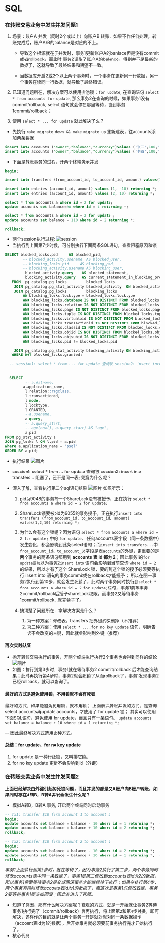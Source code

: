 # SQL  

### 在转账交易业务中发生并发问题1
1. 场景：账户A 并发（同时2个或以上）向账户B 转账，如果不作任何处理，转账完成后，账户A/B的balance是对应的不上。
    - 导致这个根源就在于并发时，事务1更新账户A的banlace但是没有commit或者rollback，而此时
    事务2读取了账户A的balance，得到并不是最新的数据了，这就导致了最终结果和期望不一致。

    - 当数据库开启2或2个以上两个事务时，一个事务在更新同一行数据，另一个事务在读同一行数据，就导致了最终错误。
1. 已知道问题所在，解决方案可以使用排他锁：`for update`, 在查询语句 `select * from accounts for update`,
    那么事务2在查询的时候，如果事务1没有commit/rollback, select 语句就会停在那里等待，直到事务1commit/rollback；

1. 使用 `select * ... for update` 就此解决了么？
- 先执行 `make migrate_down && make migrate_up` 重新建表，往accounts添加两条数据
``` sql
insert into accounts ("owner","balance","currency")values ('张三',100,'RMB');
insert into accounts ("owner","balance","currency")values ('李四',100,'RMB');
```

- 下面是转账事务的过程，开两个终端演示并发
```sql
begin;

insert into transfers (from_account_id, to_account_id, amount) values(1,2,10) returning *;

insert into entries (account_id, amount) values (1, -10) returning *;
insert into entries (account_id, amount) values (2, 10) returning *;

select * from accounts a where id = 2 for update;
update accounts set balance=90 where id = 1 returning *;

select * from accounts a where id = 2 for update ;
update accounts set balance = 110 where id = 2 returning *;

rollback;
```
- 两个session执行过程:
![session](./imgs/pg-lock.jpg)
- 当执行到上面第7步时候，可分别执行下面两条SQL语句，查看阻塞原因和锁
``` sql
SELECT blocked_locks.pid     AS blocked_pid,
        -- blocked_activity.usename  AS blocked_user,
        -- blocking_locks.pid     AS blocking_pid,
        -- blocking_activity.usename AS blocking_user,
         blocked_activity.query    AS blocked_statement,
         blocking_activity.query   AS current_statement_in_blocking_process
   FROM  pg_catalog.pg_locks         blocked_locks
    JOIN pg_catalog.pg_stat_activity blocked_activity  ON blocked_activity.pid = blocked_locks.pid
    JOIN pg_catalog.pg_locks         blocking_locks 
        ON blocking_locks.locktype = blocked_locks.locktype
        AND blocking_locks.database IS NOT DISTINCT FROM blocked_locks.database
        AND blocking_locks.relation IS NOT DISTINCT FROM blocked_locks.relation
        AND blocking_locks.page IS NOT DISTINCT FROM blocked_locks.page
        AND blocking_locks.tuple IS NOT DISTINCT FROM blocked_locks.tuple
        AND blocking_locks.virtualxid IS NOT DISTINCT FROM blocked_locks.virtualxid
        AND blocking_locks.transactionid IS NOT DISTINCT FROM blocked_locks.transactionid
        AND blocking_locks.classid IS NOT DISTINCT FROM blocked_locks.classid
        AND blocking_locks.objid IS NOT DISTINCT FROM blocked_locks.objid
        AND blocking_locks.objsubid IS NOT DISTINCT FROM blocked_locks.objsubid
        AND blocking_locks.pid != blocked_locks.pid

    JOIN pg_catalog.pg_stat_activity blocking_activity ON blocking_activity.pid = blocking_locks.pid
   WHERE NOT blocked_locks.granted;
  
  -- session1: select * from ... for update 查询被 session2: insert into transfers... 阻塞了，还不是同一表。
  
  
  SELECT 
  		 -- a.datname,
  		a.application_name,
         l.relation::regclass,
         l.transactionid,
         l.mode,
         l.locktype,
         l.GRANTED,
         --a.usename,
         a.query,
         -- a.query_start,
         -- age(now(), a.query_start) AS "age",
         a.pid
FROM pg_stat_activity a
JOIN pg_locks l ON l.pid = a.pid
where a.application_name = 'psql'
ORDER BY a.pid;
```
- 执行结果
![图片](./imgs//pg-lock2.jpg)
- session1: select * from ... for update 查询被 session2: insert into transfers... 阻塞了，还不是同一表; 究竟为什么呢？

- 深入了解，查看执行第二个sql语句结果
![图片](./imgs/pg-lock3.jpg)
如图所示：
    1. pid为9048的事务有一个ShareLock没有被授予，正在执行 `select * from accounts a where id = 2 for update;`
    2. ShareLock锁要被pid为9055的事务授予，正在执行`insert into transfers (from_account_id, to_account_id, amount) values(1,2,10) returning *;`
    3. 为什么会有这个锁呢？因为语句 `select * from accounts a where id = 2 for update;` 中的 `for update`， 任何accounts表字段（同一条数据中）发生变化，都会影响到此条select语句；而`insert into transfers...`中`from_account_id`、`to_account_id`字段是表`accounts`的外键，更重要的是两个事务的两条语句都用到 **acoounts 表 id 都为 2**；因此事务1的`for update语句`以为事务2`insert into` 语句会影响到当前查询 `where id = 2`的结果，所以才有了这个 ShareLock 锁，要的到这个锁的授予必须要等执行 insert into 语句的事务commit或在rollback才能授予；
    所以在图一事务2执行到第10步，就会发生死锁了，此时两个事务同时执行到`select * from accounts a where id = 2 for update;`语句，事务1要等事务2commit/rollback后授予shareLock权限，而事务2又等待事务1commit/rollback...就完犊子了。

    4. 搞清楚了问题所在，拿解决方案是什么？
        1. 第一种方案：修改表，transfers 把外键约束删掉（不推荐）
        2. 第二种方案：使用 `select * ....for no key update` 语句，明确告诉不会改变的主键，因此就会影响到外键（推荐）

#### 再次实践认证
- 抛开转账交易执行的事务，开两个终端执行执行2个事务也会得到同样的结论
![图片](./imgs/pg-lock4.jpg)
- 如图：执行到第3步时，事务1就在等待事务2 commit/rollback 后才能查询结果；此时再执行第4步时，事务2就会死锁了从而rollback了，事务1发现事务2已经rollback，就可以查询了。

#### 最好的方式是避免使用锁，不用锁就不会有死锁
最好的方式，如果能避免死用锁，就不用锁；
上面解决转账并发的方式，是查询select accounts再update accounts，才使用了 for update 锁；
其实可以使用下面SQL语句，避免使用 for update，而且只有一条语句。
`update accounts set balance = balance + 10 where id = 1 returning *;`

-- 因此最终解决方式选用此种方式。


#### 总结：for update、for no key update
1. for update 是一种行级锁，又叫排它锁。
2. for no key update 更新不会影响到id（外键）

### 在转账交易业务中发生并发问题2
**上面已经解决由外键引起的死锁问题，而且并发的都是又A账户向B账户转账，如果同时存在A转B，B转A并发会发生什么呢？**
- 模拟A转B，B转A 事务, 开启两个终端同时启动事务
``` sql
-- Tx1: transfer $10 form account 1 to account 2
begin;
update accounts set balance = balance - 10 where id = 1 returning *;  -- 第1步
update accounts set balance = balance + 10 where id = 2 returning *;  -- 第3步
rollback;

-- Tx2: transfer $10 form account 2 to account 1
begin;
update accounts set balance = balance - 10 where id = 2 returning *;  -- 第2步
update accounts set balance = balance + 10 where id = 1 returning *;  -- 第4步
rollback;
```
*事务1上面执行到第`3`步时，就在等待了，因为事务2执行了第二步，两个事务同时修改accounts表中同一条数据了，事务1是第二修改到accounts表id为2的数据，所以事务1需要等待事务2提交或回滚事务才能继续往下执行；如果在执行第4步，两个事务有同时修改accouts表id为1的数据了，而这次是事务1先修改数据，事务2要等待事务1提交或回滚；因此有进入了死锁。*

- 知道了原因，那有什么解决方案呢？直观的方式，就是一开始就让事务2等待事务1执行完了（commit/rollback）后再执行，将上面第`2`和第`4`步对换，即可解决，这样作的目的就是让两个事务一开是就对就对同一条数据操作（account表id为1的数据），后开始事务就必须要前事务执行完才开始执行了。
- 核心代码


